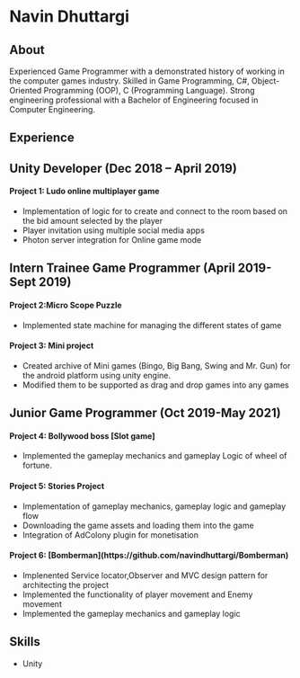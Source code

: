 <h1> Navin Dhuttargi</h1>

##                                                                                  About 

Experienced Game Programmer with a demonstrated history of working in the computer games industry. Skilled in Game Programming, C#, Object-Oriented Programming (OOP), C (Programming Language). Strong engineering professional with a Bachelor of Engineering focused in Computer Engineering.

## Experience
<h2>Unity Developer (Dec 2018 – April 2019)</h2>

<h4> Project 1: Ludo online multiplayer game </h4>

* Implementation of logic for to create and connect to the room based on the bid amount selected by the player
* Player invitation using multiple social media apps
* Photon server integration for Online game mode

<h2>Intern Trainee Game Programmer (April 2019-Sept 2019)</h2>

<h4> Project 2:Micro Scope Puzzle</h4>

* Implemented state machine for managing the different states of game

<h4> Project 3: Mini project</h4>

* Created archive of Mini games (Bingo, Big Bang, Swing and Mr. Gun) for the android platform using unity engine.
* Modified them to be supported as drag and drop games into any games

<h2> Junior Game Programmer (Oct 2019-May 2021) </h2>
<h4> Project 4: Bollywood boss [Slot game]</h4>

* Implemented the gameplay mechanics and gameplay Logic of wheel of fortune.

<h4> Project 5: Stories Project</h4>

* Implementation of gameplay mechanics, gameplay logic and gameplay flow
* Downloading the game assets and loading them into the game
* Integration of AdColony plugin for monetisation

<h4> Project 6: [Bomberman](https://github.com/navindhuttargi/Bomberman)</h4>

* Implenented Service locator,Observer and MVC design pattern for architecting the project
* Implemented the functionality of player movement and Enemy movement
* Implemented the gameplay mechanics and gameplay logic

## Skills
* Unity
